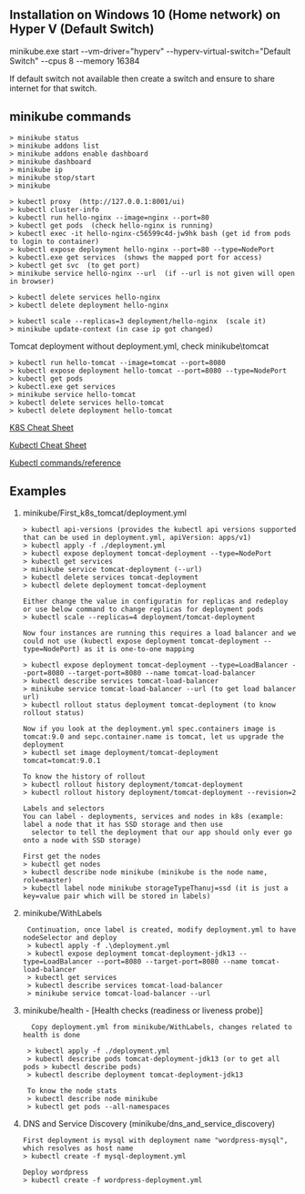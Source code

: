 Installation on Windows 10 (Home network) on Hyper V (Default Switch)
----------------------------------------------------------------------
minikube.exe start --vm-driver="hyperv" --hyperv-virtual-switch="Default Switch" --cpus 8 --memory 16384

If default switch not available then create a switch and ensure to share
internet for that switch.

minikube commands
--------------------------

 ```
> minikube status
> minikube addons list
> minikube addons enable dashboard
> minikube dashboard
> minikube ip
> minikube stop/start
> minikube 

> kubectl proxy  (http://127.0.0.1:8001/ui)
> kubectl cluster-info
> kubectl run hello-nginx --image=nginx --port=80
> kubectl get pods  (check hello-nginx is running)
> kubectl exec -it hello-nginx-c56599c4d-jw9hk bash (get id from pods to login to container)
> kubectl expose deployment hello-nginx --port=80 --type=NodePort
> kubectl.exe get services  (shows the mapped port for access)
> kubectl get svc  (to get port)
> minikube service hello-nginx --url  (if --url is not given will open in browser)

> kubectl delete services hello-nginx
> kubectl delete deployment hello-nginx

> kubectl scale --replicas=3 deployment/hello-nginx  (scale it)
> minikube update-context (in case ip got changed)
 ```
 
 Tomcat deployment without deployment.yml, check minikube\tomcat
  ```
  > kubectl run hello-tomcat --image=tomcat --port=8080
  > kubectl expose deployment hello-tomcat --port=8080 --type=NodePort
  > kubectl get pods
  > kubectl.exe get services
  > minikube service hello-tomcat
  > kubectl delete services hello-tomcat
  > kubectl delete deployment hello-tomcat
  ```
[K8S Cheat Sheet](https://design.jboss.org/redhatdeveloper/marketing/kubernetes_cheatsheet/cheatsheet/cheat_sheet/images/kubernetes_cheat_sheet_r1v1.pdf)

[Kubectl Cheat Sheet](https://kubernetes.io/docs/reference/kubectl/cheatsheet/)

[Kubectl commands/reference](https://kubernetes.io/docs/reference/generated/kubectl/kubectl-commands)

Examples
-------------------
1. minikube/First_k8s_tomcat/deployment.yml
      ```
      > kubectl api-versions (provides the kubectl api versions supported that can be used in deployment.yml, apiVersion: apps/v1)
      > kubectl apply -f ./deployment.yml
      > kubectl expose deployment tomcat-deployment --type=NodePort
      > kubectl get services
      > minikube service tomcat-deployment (--url)
      > kubectl delete services tomcat-deployment
      > kubectl delete deployment tomcat-deployment
      
    Either change the value in configuratin for replicas and redeploy or use below command to change replicas for deployment pods
      > kubectl scale --replicas=4 deployment/tomcat-deployment
   
     Now four instances are running this requires a load balancer and we could not use (kubectl expose deployment tomcat-deployment --type=NodePort) as it is one-to-one mapping
   
      > kubectl expose deployment tomcat-deployment --type=LoadBalancer --port=8080 --target-port=8080 --name tomcat-load-balancer
      > kubectl describe services tomcat-load-balancer
      > minikube service tomcat-load-balancer --url (to get load balancer url)
      > kubectl rollout status deployment tomcat-deployment (to know rollout status)
   
     Now if you look at the deployment.yml spec.containers image is tomcat:9.0 and sepc.container.name is tomcat, let us upgrade the deployment 
      > kubectl set image deployment/tomcat-deployment tomcat=tomcat:9.0.1
   
     To know the history of rollout
     > kubectl rollout history deployment/tomcat-deployment
     > kubectl rollout history deployment/tomcat-deployment --revision=2
   
     Labels and selectors
     You can label - deployments, services and nodes in k8s (example: label a node that it has SSD storage and then use
        selector to tell the deployment that our app should only ever go onto a node with SSD storage)
   
      First get the nodes 
      > kubectl get nodes
      > kubectl describe node minikube (minikube is the node name, role=master)
      > kubectl label node minikube storageTypeThanuj=ssd (it is just a key=value pair which will be stored in labels)
      ```
2. minikube/WithLabels
    ```
     Continuation, once label is created, modify deployment.yml to have nodeSelector and deploy
     > kubectl apply -f .\deployment.yml
     > kubectl expose deployment tomcat-deployment-jdk13 --type=LoadBalancer --port=8080 --target-port=8080 --name tomcat-load-balancer
     > kubectl get services
     > kubectl describe services tomcat-load-balancer
     > minikube service tomcat-load-balancer --url
    ```
 3. minikube/health - [Health checks (readiness or liveness probe)]
    ```
      Copy deployment.yml from minikube/WithLabels, changes related to health is done 
      
     > kubectl apply -f ./deployment.yml
     > kubectl describe pods tomcat-deployment-jdk13 (or to get all pods > kubectl describe pods)
     > kubectl describe deployment tomcat-deployment-jdk13
     
     To know the node stats
     > kubectl describe node minikube
     > kubectl get pods --all-namespaces
    ```
4.  DNS and Service Discovery (minikube/dns_and_service_discovery)
    ```
    First deployment is mysql with deployment name "wordpress-mysql", which resolves as host name
    > kubectl create -f mysql-deployment.yml

    Deploy wordpress
    > kubectl create -f wordpress-deployment.yml
   ```